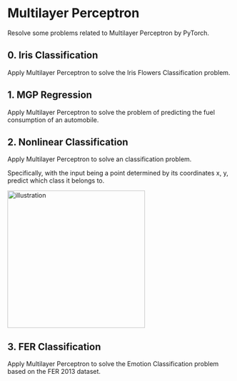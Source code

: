# Multilayer Perceptron
Resolve some problems related to Multilayer Perceptron by PyTorch.

## 0. Iris Classification
Apply Multilayer Perceptron to solve the Iris Flowers Classification problem.

## 1. MGP Regression
Apply Multilayer Perceptron to solve the problem of predicting the fuel consumption of an automobile.

## 2. Nonlinear Classification
Apply Multilayer Perceptron to solve an classification problem.

Specifically, with the input being a point determined by its coordinates x, y, predict which class it belongs to.

<img width="308" alt="illustration" src="https://github.com/duongngockhanh/multilayer-perceptron/assets/87640587/b46e7c09-16cb-4c26-960a-f72547598804">

## 3. FER Classification 
Apply Multilayer Perceptron to solve the Emotion Classification problem based on the FER 2013 dataset.